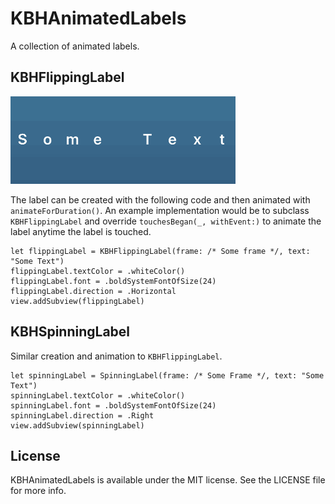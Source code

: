 # KBHAnimatedLabels

A collection of animated labels. 

## KBHFlippingLabel

![Alt text](https://github.com/keithbhunter/KBHAnimatedLabels/blob/master/Images/Flip.gif "KBHFlippingLabel")

The label can be created with the following code and then animated with `animateForDuration()`. An example implementation would be to subclass `KBHFlippingLabel` and override `touchesBegan(_, withEvent:)` to animate the label anytime the label is touched.

```
let flippingLabel = KBHFlippingLabel(frame: /* Some frame */, text: "Some Text")
flippingLabel.textColor = .whiteColor()
flippingLabel.font = .boldSystemFontOfSize(24)
flippingLabel.direction = .Horizontal
view.addSubview(flippingLabel)
``` 

## KBHSpinningLabel

Similar creation and animation to `KBHFlippingLabel`.

```
let spinningLabel = SpinningLabel(frame: /* Some Frame */, text: "Some Text")
spinningLabel.textColor = .whiteColor()
spinningLabel.font = .boldSystemFontOfSize(24)
spinningLabel.direction = .Right
view.addSubview(spinningLabel)
``` 

## License

KBHAnimatedLabels is available under the MIT license. See the LICENSE file for more info.